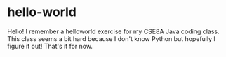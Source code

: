 # hello-world

Hello! I remember a helloworld exercise for my CSE8A Java coding class.
This class seems a bit hard because I don't know Python but hopefully I figure it out! That's it for now.
